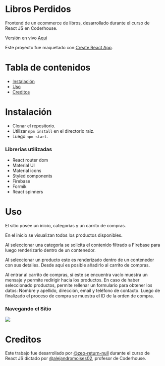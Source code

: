
# Libros Perdidos

Frontend de un ecommerce de libros, desarrollado durante el curso de React JS en Coderhouse. 

Versión en vivo [Aquí](https://libros-perdidos.vercel.app/)

Este proyecto fue maquetado con [Create React App](https://github.com/facebook/create-react-app). 

# Tabla de contenidos

- [Instalación](#Instalación)
- [Uso](#Uso)
- [Creditos](#Creditos)

# Instalación 

- Clonar el repositorio.
- Utilizar `npm install` en el directorio raiz.
- Luego `npm start`.

### Librerias utilizadas

- React router dom
- Material UI 
- Material icons
- Styled components
- Firebase
- Formik
- React spinners

# Uso

El sitio posee un inicio, categorías y un carrito de compras. 

En el inicio se visualizan todos los productos disponibles. 

Al seleccionar una categoría se solicita el contenido filtrado a Firebase para luego renderizarlo dentro de un contenedor. 

Al seleccionar un producto este es renderizado dentro de un contenedor con sus detalles. Desde aquí es posible añadirlo al carrito de compras.

Al entrar al carrito de compras, si este se encuentra vacío muestra un mensaje y permite redirigir hacia los productos. 
En caso de haber seleccionado productos, permite rellenar un formulario para obtener los datos: Nombre y apellido, dirección, email y teléfono de contacto. Luego de finalizado el proceso de compra se muestra el ID de la orden de compra.

### Navegando el Sitio

![](src/assets/Navegacion.gif)

# Creditos

Este trabajo fue desarrollado por [@zeo-return-null](https://github.com/zeo-return-null) durante el curso de React JS dictado por [@alejandromoises02](https://github.com/alejandromoises02), profesor de Coderhouse.

